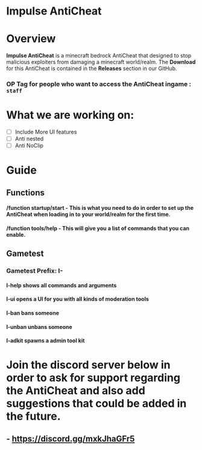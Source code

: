 # Impulse AntiCheat

# Overview

**Impulse AntiCheat** is a minecraft bedrock AntiCheat that designed to stop malicious exploiters from damaging a minecraft world/realm.
The **Download** for this AntiCheat is contained in the **Releases** section in our GitHub.

### **OP Tag for people who want to access the AntiCheat ingame : ```staff```**

# What we are working on:
- [ ] Include More UI features
- [ ] Anti nested
- [ ] Anti NoClip

# Guide

## **Functions**

#### /function startup/start - This is what you need to do in order to set up the AntiCheat when loading in to your world/realm for the first time.
#### /function tools/help - This will give you a list of commands that you can enable.

## **Gametest**

### Gametest Prefix: I-

#### I-help shows all commands and arguments
#### I-ui opens a UI for you with all kinds of moderation tools
#### I-ban <username> bans someone
#### I-unban <username> unbans someone
#### I-adkit spawns a admin tool kit

# Join the discord server below in order to ask for support regarding the AntiCheat and also add suggestions that could be added in the future.
## - https://discord.gg/mxkJhaGFr5
